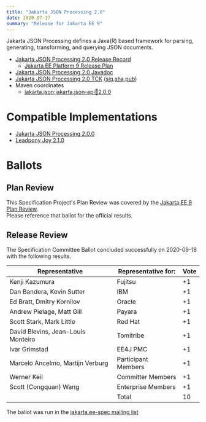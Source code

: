```yaml
---
title: "Jakarta JSON Processing 2.0"
date: 2020-07-17
summary: "Release for Jakarta EE 9"
---
```

Jakarta JSON Processing defines a Java(R) based framework for parsing, generating, transforming, and
querying JSON documents.

* [Jakarta JSON Processing 2.0 Release Record](https://projects.eclipse.org/projects/ee4j.jsonp/releases/2.0.0)
  * [Jakarta EE Platform 9 Release Plan](https://eclipse-ee4j.github.io/jakartaee-platform/jakartaee9/JakartaEE9ReleasePlan)
* [Jakarta JSON Processing 2.0 Javadoc](./apidocs)
* [Jakarta JSON Processing 2.0 TCK](https://download.eclipse.org/jakartaee/jsonp/2.0/jakarta-jsonp-tck-2.0.0.zip) ([sig](https://download.eclipse.org/jakartaee/jsonp/2.0/jakarta-jsonp-tck-2.0.0.zip.sig),[sha](https://download.eclipse.org/jakartaee/jsonp/2.0/jakarta-jsonp-tck-2.0.0.zip.sha256),[pub](https://raw.githubusercontent.com/jakartaee/specification-committee/master/jakartaee-spec-committee.pub))
* Maven coordinates
  * [jakarta.json:jakarta.json-api:jar:2.0.0](https://search.maven.org/artifact/jakarta.json/jakarta.json-api/2.0.0/jar)

# Compatible Implementations

* [Jakarta JSON Processing 2.0.0](https://github.com/eclipse-ee4j/jsonp/releases/tag/2.0.0-RELEASE)
* [Leadpony Joy 2.1.0](https://github.com/leadpony/joy/releases/tag/v2.1.0)

# Ballots

## Plan Review

[//]: # (For Jakarta EE 9, the Platform Plan Review covered 95% of the Specification Projects.  For those Projects, just use the following statement in this Plan Review section:)

This Specification Project's Plan Review was covered by the [Jakarta EE 9 Plan Review](https://jakarta.ee/specifications/platform/9/).  
Please reference that ballot for the official results.

[//]: # (If your Project was required to do a standalone Plan Review...  You'll need to perform an official Plan Review ballot and record the results here.)

## Release Review

The Specification Committee Ballot concluded successfully on 2020-09-18 with the following results.

| Representative                                 | Representative for: | Vote |
|------------------------------------------------|---------------------|------|
| Kenji Kazumura                                 | Fujitsu             |  +1  |
| Dan Bandera, Kevin Sutter                      | IBM                 |  +1  |
| Ed Bratt, Dmitry Kornilov                      | Oracle              |  +1  |
| Andrew Pielage, Matt Gill                      | Payara              |  +1  |
| Scott Stark, Mark Little                       | Red Hat             |  +1  |
| David Blevins, Jean-Louis Monteiro             | Tomitribe           |  +1  |
| Ivar Grimstad                                  | EE4J PMC            |  +1  |
| Marcelo Ancelmo, Martijn Verburg               | Participant Members |  +1  |
| Werner Keil                                    | Committer Members   |  +1  |
| Scott (Congquan) Wang                          | Enterprise Members  |  +1  |
|                                                | Total               |  10  |

The ballot was run in the [jakarta.ee-spec mailing list](https://www.eclipse.org/lists/jakarta.ee-spec/msg00826.html)
